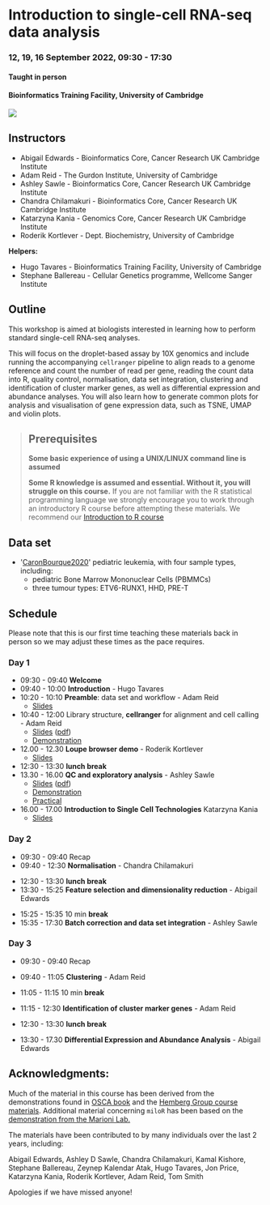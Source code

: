 # Introduction to single-cell RNA-seq data analysis

### 12, 19, 16 September 2022, 09:30 - 17:30
#### Taught in person
#### Bioinformatics Training Facility, University of Cambridge

![](UnivCambridge_ScRnaSeqIntro_Base/Images/uniOfCamCrukLogos.png)

## Instructors

* Abigail Edwards - Bioinformatics Core, Cancer Research UK Cambridge Institute
* Adam Reid - The Gurdon Institute, University of Cambridge
* Ashley Sawle - Bioinformatics Core, Cancer Research UK Cambridge Institute
* Chandra Chilamakuri - Bioinformatics Core, Cancer Research UK Cambridge Institute
* Katarzyna Kania - Genomics Core, Cancer Research UK Cambridge Institute
* Roderik Kortlever - Dept. Biochemistry, University of Cambridge

**Helpers:**

* Hugo Tavares - Bioinformatics Training Facility, University of Cambridge
* Stephane Ballereau - Cellular Genetics programme, Wellcome Sanger Institute

## Outline

This workshop is aimed at biologists interested in learning how to perform
standard single-cell RNA-seq analyses. 

This will focus on the droplet-based assay by 10X genomics and include running
the accompanying `cellranger` pipeline to align reads to a genome reference and
count the number of read per gene, reading the count data into R, quality control,
normalisation, data set integration, clustering and identification of cluster
marker genes, as well as differential expression and abundance analyses.
You will also learn how to generate common plots for analysis and visualisation
of gene expression data, such as TSNE, UMAP and violin plots.

> ## Prerequisites
>
> __**Some basic experience of using a UNIX/LINUX command line is assumed**__
> 
> __**Some R knowledge is assumed and essential. Without it, you
> will struggle on this course.**__ 
> If you are not familiar with the R statistical programming language we
> strongly encourage you to work through an introductory R course before
> attempting these materials.
> We recommend our [Introduction to R course](https://bioinformatics-core-shared-training.github.io/r-intro/)

## Data set

* '[CaronBourque2020](https://www.nature.com/articles/s41598-020-64929-x)' 
  pediatric leukemia, with four sample types, including:
  * pediatric Bone Marrow Mononuclear Cells (PBMMCs)
  * three tumour types: ETV6-RUNX1, HHD, PRE-T  

## Schedule

Please note that this is our first time teaching these materials back in person
so we may adjust these times as the pace requires.

### Day 1

* 09:30 - 09:40 **Welcome** <!-- Hugo -->
* 09:40 - 10:00 **Introduction** - Hugo Tavares
* 10:20 - 10:10 **Preamble**: data set and workflow - Adam Reid
    + [Slides](UnivCambridge_ScRnaSeqIntro_Base/Slides/02_PreambleSlides.html)
* 10:40 - 12:00 Library structure, **cellranger** for alignment and cell calling - Adam Reid
    + [Slides](UnivCambridge_ScRnaSeqIntro_Base/Slides/03_CellRangerSlides.html) \([pdf](scRNAseq/Slides/CellRangerSlides.pdf)\)
    + [Demonstration](UnivCambridge_ScRnaSeqIntro_Base/Markdowns/03_CellRanger.html)
* 12.00 - 12.30 **Loupe browser demo** - Roderik Kortlever
  + [Slides](https://docs.google.com/presentation/d/1x80SzeBd8Hyueqvs5OsB48ivXkyO-KhCaY9BVnAs8D0/edit?usp=sharing)
* 12:30 - 13:30 **lunch break**
* 13.30 - 16.00 **QC and exploratory analysis** - Ashley Sawle
    + [Slides](UnivCambridge_ScRnaSeqIntro_Base/Slides/04_QualityControlSlides.html) \([pdf](UnivCambridge_ScRnaSeqIntro_Base/Slides/04_QualityControlSlides.pdf)\)
    + [Demonstration](UnivCambridge_ScRnaSeqIntro_Base/Markdowns/04_Preprocessing_And_QC.html)
    + [Practical](UnivCambridge_ScRnaSeqIntro_Base/Markdowns/04_Preprocessing_And_QC.Exercise.html)  
* 16.00 - 17.00 **Introduction to Single Cell Technologies** Katarzyna Kania 
    + [Slides](UnivCambridge_ScRnaSeqIntro_Base/Slides/01_Introduction.pdf)

### Day 2

* 09:30 - 09:40 Recap <!-- ?? -->
* 09:40 - 12:30 **Normalisation** - Chandra Chilamakuri

<!--    + [Slides](UnivCambridge_ScRnaSeqIntro_Base/Slides/05_NormalisationSlides.html) \([pdf](scRNAseq/Slides/05_normalisationSlides.pdf)\)
    + [Demonstration](UnivCambridge_ScRnaSeqIntro_Base/Markdowns/05_Normalisation.html)    
    + [Practical](UnivCambridge_ScRnaSeqIntro_Base/Markdowns/05_Normalisation_exercises.html) -->
* 12:30 - 13:30 **lunch break**
* 13:30 - 15:25 **Feature selection and dimensionality reduction** - Abigail Edwards

<!-- + [Slides](UnivCambridge_ScRnaSeqIntro_Base/Slides/06_FeatureSelectionAndDimensionalityReduction_slides.html)
    + [Demonstration](UnivCambridge_ScRnaSeqIntro_Base/Markdowns/06_FeatureSelectionAndDimensionalityReduction.html) -->
* 15:25 - 15:35 10 min **break**
* 15:35 - 17:30 **Batch correction and data set integration** - Ashley Sawle

<!-- + [Slides](UnivCambridge_ScRnaSeqIntro_Base/Slides/07_DataIntegrationAndBatchCorrectionSlides.html)  
    + [Practical](UnivCambridge_ScRnaSeqIntro_Base/Markdowns/07_DatasetIntegration.html)
    + [Exercise](UnivCambridge_ScRnaSeqIntro_Base/Markdowns/07_???) -->
    
### Day 3

* 09:30 - 09:40 Recap <!-- ?? -->
* 09:40 - 11:05 **Clustering** - Adam Reid

    <!-- + [Slides](UnivCambridge_ScRnaSeqIntro_Base/Slides/08_ClusteringSlides.html)
    + [Demonstration](UnivCambridge_ScRnaSeqIntro_Base/Markdowns/08_Clustering_Materials.html) -->
* 11:05 - 11:15 10 min **break** 
* 11:15 - 12:30 **Identification of cluster marker genes** - Adam Reid

  <!--  + [Slides](UnivCambridge_ScRnaSeqIntro_Base/Slides/09_ClusterMarkerGenes.html)
    + [Demonstration](UnivCambridge_ScRnaSeqIntro_Base/Markdowns/09_ClusterMarkerGenes.html) -->
* 12:30 - 13:30 **lunch break**
* 13:30 - 17.30 **Differential Expression and Abundance Analysis** - Abigail Edwards

  <!--  + [Slides](UnivCambridge_ScRnaSeqIntro_Base/Slides/10_MultiSplCompSlides.html)
    + [Demonstration](UnivCambridge_ScRnaSeqIntro_Base/Markdowns/10_MultiSplComp.html)
    + [Practical](UnivCambridge_ScRnaSeqIntro_Base/Markdowns/10_MultiSplComp_exercise1.Rmd) --> 

## Acknowledgments: 

Much of the material in this course has been derived from the demonstrations found in 
[OSCA book](http://bioconductor.org/books/3.14/OSCA.basic/normalization.html) 
and the [Hemberg Group course materials](https://www.singlecellcourse.org/). Additional material concerning `miloR` has been based on the [demonstration from the Marioni Lab.](https://marionilab.github.io/miloR/articles/milo_demo.html)

The materials have been contributed to by many individuals over the last 2 years, including:

Abigail Edwards, Ashley D Sawle, Chandra Chilamakuri, Kamal Kishore, Stephane Ballereau, Zeynep Kalendar Atak, Hugo Tavares, Jon Price, Katarzyna Kania, Roderik Kortlever, Adam Reid, Tom Smith

Apologies if we have missed anyone!
